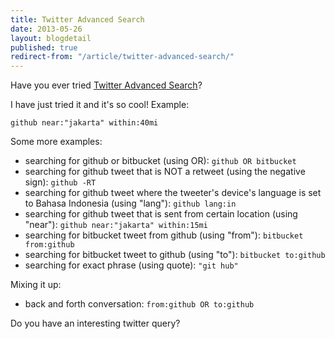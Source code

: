 ```yaml
---
title: Twitter Advanced Search
date: 2013-05-26
layout: blogdetail
published: true
redirect-from: "/article/twitter-advanced-search/"
---
```


Have you ever tried [Twitter Advanced Search](https://twitter.com/search-advanced)?

I have just tried it and it's so cool! Example:

    github near:"jakarta" within:40mi

Some more examples:

* searching for github or bitbucket (using OR): `github OR bitbucket`
* searching for github tweet that is NOT a retweet (using the negative sign): `github -RT`
* searching for github tweet where the tweeter's device's language is set to Bahasa Indonesia (using "lang"): `github lang:in`
* searching for github tweet that is sent from certain location (using "near"): `github near:"jakarta" within:15mi`
* searching for bitbucket tweet from github (using "from"): `bitbucket from:github`
* searching for bitbucket tweet to github (using "to"): `bitbucket to:github`
* searching for exact phrase (using quote): `"git hub"`

Mixing it up:

* back and forth conversation: `from:github OR to:github`

Do you have an interesting twitter query?
